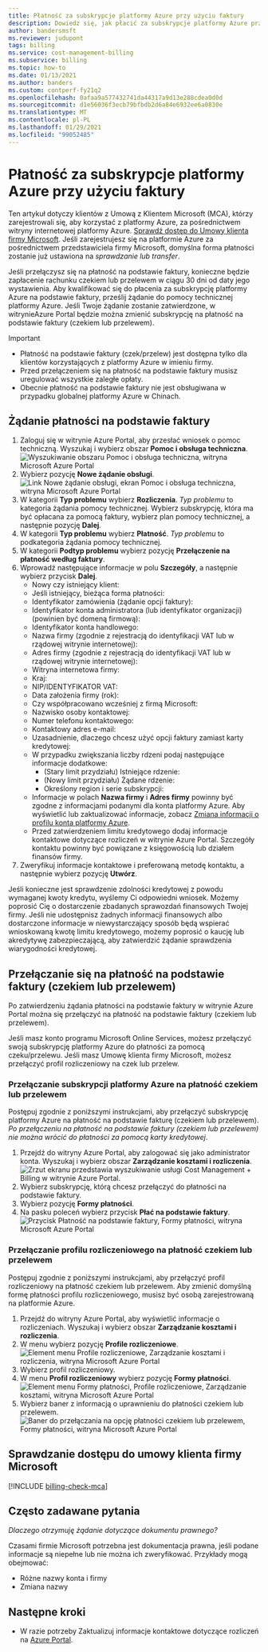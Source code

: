 ```yaml
---
title: Płatność za subskrypcje platformy Azure przy użyciu faktury
description: Dowiedz się, jak płacić za subskrypcje platformy Azure przy użyciu faktury. Zobacz często zadawane pytania, aby wyświetlić więcej informacji.
author: bandersmsft
ms.reviewer: judupont
tags: billing
ms.service: cost-management-billing
ms.subservice: billing
ms.topic: how-to
ms.date: 01/13/2021
ms.author: banders
ms.custom: contperf-fy21q2
ms.openlocfilehash: 0afaa9a577432741da44317a9d13e288cdea0d0d
ms.sourcegitcommit: d1e56036f3ecb79bfbdb2d6a84e6932ee6a0830e
ms.translationtype: MT
ms.contentlocale: pl-PL
ms.lasthandoff: 01/29/2021
ms.locfileid: "99052485"
---
```

# <a name="pay-for-your-azure-subscription-by-invoice"></a>Płatność za subskrypcje platformy Azure przy użyciu faktury

Ten artykuł dotyczy klientów z Umową z Klientem Microsoft (MCA), którzy zarejestrowali się, aby korzystać z platformy Azure, za pośrednictwem witryny internetowej platformy Azure. [Sprawdź dostęp do Umowy klienta firmy Microsoft](#check-access-to-a-microsoft-customer-agreement). Jeśli zarejestrujesz się na platformie Azure za pośrednictwem przedstawiciela firmy Microsoft, domyślna forma płatności zostanie już ustawiona na *sprawdzanie lub transfer*.

Jeśli przełączysz się na płatność na podstawie faktury, konieczne będzie zapłacenie rachunku czekiem lub przelewem w ciągu 30 dni od daty jego wystawienia. Aby kwalifikować się do płacenia za subskrypcję platformy Azure na podstawie faktury, prześlij żądanie do pomocy technicznej platformy Azure. Jeśli Twoje żądanie zostanie zatwierdzone, w witrynieAzure Portal będzie można zmienić subskrypcję na płatność na podstawie faktury (czekiem lub przelewem).

> [!IMPORTANT]
> * Płatność na podstawie faktury (czek/przelew) jest dostępna tylko dla klientów korzystających z platformy Azure w imieniu firmy.
> * Przed przełączeniem się na płatność na podstawie faktury musisz uregulować wszystkie zaległe opłaty.
> * Obecnie płatność na podstawie faktury nie jest obsługiwana w przypadku globalnej platformy Azure w Chinach.

## <a name="request-to-pay-by-invoice"></a>Żądanie płatności na podstawie faktury

1. Zaloguj się w witrynie Azure Portal, aby przesłać wniosek o pomoc techniczną. Wyszukaj i wybierz obszar **Pomoc i obsługa techniczna**.  
    ![Wyszukiwanie obszaru Pomoc i obsługa techniczna, witryna Microsoft Azure Portal](./media/pay-by-invoice/search-for-help-and-support.png)
1. Wybierz pozycję **Nowe żądanie obsługi**.  
    ![Link Nowe żądanie obsługi, ekran Pomoc i obsługa techniczna, witryna Microsoft Azure Portal](./media/pay-by-invoice/help-and-support.png)
1. W kategorii **Typ problemu** wybierz **Rozliczenia**. *Typ problemu* to kategoria żądania pomocy technicznej. Wybierz subskrypcję, która ma być opłacana za pomocą faktury, wybierz plan pomocy technicznej, a następnie pozycję **Dalej**.
1. W kategorii **Typ problemu** wybierz **Płatność**. *Typ problemu* to podkategoria żądania pomocy technicznej.
1. W kategorii **Podtyp problemu** wybierz pozycję **Przełączenie na płatność według faktury**.
1. Wprowadź następujące informacje w polu **Szczegóły**, a następnie wybierz przycisk **Dalej**.
    - Nowy czy istniejący klient:
    - Jeśli istniejący, bieżąca forma płatności:
    - Identyfikator zamówienia (żądanie opcji faktury):
    - Identyfikator konta administratora (lub identyfikator organizacji) (powinien być domeną firmową):
    - Identyfikator konta handlowego:
    - Nazwa firmy (zgodnie z rejestracją do identyfikacji VAT lub w rządowej witrynie internetowej):
    - Adres firmy (zgodnie z rejestracją do identyfikacji VAT lub w rządowej witrynie internetowej):
    - Witryna internetowa firmy:
    - Kraj:
    - NIP/IDENTYFIKATOR VAT:
    - Data założenia firmy (rok):
    - Czy współpracowano wcześniej z firmą Microsoft:
    - Nazwisko osoby kontaktowej:
    - Numer telefonu kontaktowego:
    - Kontaktowy adres e-mail:
    - Uzasadnienie, dlaczego chcesz użyć opcji faktury zamiast karty kredytowej:
    - W przypadku zwiększania liczby rdzeni podaj następujące informacje dodatkowe:
        - (Stary limit przydziału) Istniejące rdzenie:
        - (Nowy limit przydziału) Żądane rdzenie:
        - Określony region i serie subskrypcji:
    - Informacje w polach **Nazwa firmy** i **Adres firmy** powinny być zgodne z informacjami podanymi dla konta platformy Azure. Aby wyświetlić lub zaktualizować informacje, zobacz [Zmiana informacji o profilu konta platformy Azure](change-azure-account-profile.md).
    - Przed zatwierdzeniem limitu kredytowego dodaj informacje kontaktowe dotyczące rozliczeń w witrynie Azure Portal. Szczegóły kontaktu powinny być powiązane z księgowością lub działem finansów firmy.
1. Zweryfikuj informacje kontaktowe i preferowaną metodę kontaktu, a następnie wybierz pozycję **Utwórz**.

Jeśli konieczne jest sprawdzenie zdolności kredytowej z powodu wymaganej kwoty kredytu, wyślemy Ci odpowiedni wniosek. Możemy poprosić Cię o dostarczenie zbadanych sprawozdań finansowych Twojej firmy. Jeśli nie udostępnisz żadnych informacji finansowych albo dostarczone informacje w niewystarczający sposób będą wspierać wnioskowaną kwotę limitu kredytowego, możemy poprosić o kaucję lub akredytywę zabezpieczającą, aby zatwierdzić żądanie sprawdzenia wiarygodności kredytowej.

## <a name="switch-to-invoice-pay-checkwire-transfer"></a>Przełączanie się na płatność na podstawie faktury (czekiem lub przelewem)

Po zatwierdzeniu żądania płatności na podstawie faktury w witrynie Azure Portal można się przełączyć na płatność na podstawie faktury (czekiem lub przelewem).

Jeśli masz konto programu Microsoft Online Services, możesz przełączyć swoją subskrypcję platformy Azure do płatności za pomocą czeku/przelewu. Jeśli masz Umowę klienta firmy Microsoft, możesz przełączyć profil rozliczeniowy na czek lub przelew.

### <a name="switch-azure-subscription-to-checkwire-transfer"></a>Przełączanie subskrypcji platformy Azure na płatność czekiem lub przelewem

Postępuj zgodnie z poniższymi instrukcjami, aby przełączyć subskrypcję platformy Azure na płatność na podstawie fakturę (czekiem lub przelewem). *Po przełączeniu na płatność na podstawie faktury (czekiem lub przelewem) nie można wrócić do płatności za pomocą karty kredytowej*.

1. Przejdź do witryny Azure Portal, aby zalogować się jako administrator konta. Wyszukaj i wybierz obszar **Zarządzanie kosztami i rozliczenia**.  
    ![Zrzut ekranu przedstawia wyszukiwanie usługi Cost Management + Billing w witrynie Azure Portal.](./media/pay-by-invoice/search.png)
1. Wybierz subskrypcję, którą chcesz przełączyć do płatności na podstawie faktury.
1. Wybierz pozycję **Formy płatności**.
1. Na pasku poleceń wybierz przycisk **Płać na podstawie faktury**.  
    ![Przycisk Płatność na podstawie faktury, Formy płatności, witryna Microsoft Azure Portal](./media/pay-by-invoice/pay-by-invoice.png)

### <a name="switch-billing-profile-to-checkwire-transfer"></a>Przełączanie profilu rozliczeniowego na płatność czekiem lub przelewem

Postępuj zgodnie z poniższymi instrukcjami, aby przełączyć profil rozliczeniowy na płatność czekiem lub przelewem. Aby zmienić domyślną formę płatności profilu rozliczeniowego, musisz być osobą zarejestrowaną na platformie Azure.

1. Przejdź do witryny Azure Portal, aby wyświetlić informacje o rozliczeniach. Wyszukaj i wybierz obszar **Zarządzanie kosztami i rozliczenia**.
1. W menu wybierz pozycję **Profile rozliczeniowe**.  
    ![Element menu Profile rozliczeniowe, Zarządzanie kosztami i rozliczenia, witryna Microsoft Azure Portal](./media/pay-by-invoice/billing-profile.png)
1. Wybierz profil rozliczeniowy.
1. W menu **Profil rozliczeniowy** wybierz pozycję **Formy płatności**.  
   ![Element menu Formy płatności, Profile rozliczeniowe, Zarządzanie kosztami, witryna Microsoft Azure Portal](./media/pay-by-invoice/billing-profile-payment-methods.png)
1. Wybierz baner z informacją o uprawnieniu do płatności czekiem lub przelewem.  
    ![Baner do przełączania na opcję płatności czekiem lub przelewem, Formy płatności, witryna Microsoft Azure Portal](./media/pay-by-invoice/customer-led-switch-to-invoice.png)

## <a name="check-access-to-a-microsoft-customer-agreement"></a>Sprawdzanie dostępu do umowy klienta firmy Microsoft
[!INCLUDE [billing-check-mca](../../../includes/billing-check-mca.md)]

## <a name="frequently-asked-questions"></a>Często zadawane pytania

*Dlaczego otrzymuję żądanie dotyczące dokumentu prawnego?*

Czasami firmie Microsoft potrzebna jest dokumentacja prawna, jeśli podane informacje są niepełne lub nie można ich zweryfikować. Przykłady mogą obejmować:

* Różne nazwy konta i firmy
* Zmiana nazwy

## <a name="next-steps"></a>Następne kroki

* W razie potrzeby Zaktualizuj informacje kontaktowe dotyczące rozliczeń na [Azure Portal](https://portal.azure.com).